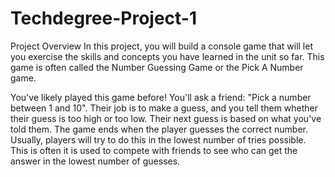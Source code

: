 # Techdegree-Project-1
Project Overview
In this project, you will build a console game that will let you exercise the skills and concepts you have learned in the unit so far. This game is often called the Number Guessing Game or the Pick A Number game.

You've likely played this game before! You'll ask a friend: "Pick a number between 1 and 10". Their job is to make a guess, and you tell them whether their guess is too high or too low. Their next guess is based on what you've told them. The game ends when the player guesses the correct number. Usually, players will try to do this in the lowest number of tries possible. This is often it is used to compete with friends to see who can get the answer in the lowest number of guesses.
